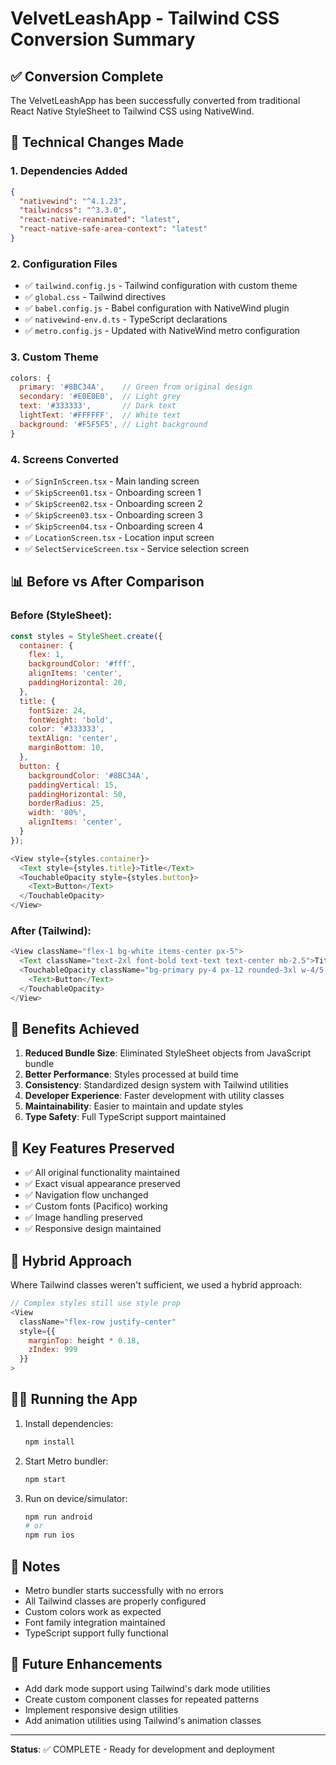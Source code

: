 # VelvetLeashApp - Tailwind CSS Conversion Summary

## ✅ Conversion Complete

The VelvetLeashApp has been successfully converted from traditional React Native StyleSheet to Tailwind CSS using NativeWind.

## 🔧 Technical Changes Made

### 1. Dependencies Added
```json
{
  "nativewind": "^4.1.23",
  "tailwindcss": "^3.3.0",
  "react-native-reanimated": "latest",
  "react-native-safe-area-context": "latest"
}
```

### 2. Configuration Files
- ✅ `tailwind.config.js` - Tailwind configuration with custom theme
- ✅ `global.css` - Tailwind directives
- ✅ `babel.config.js` - Babel configuration with NativeWind plugin
- ✅ `nativewind-env.d.ts` - TypeScript declarations
- ✅ `metro.config.js` - Updated with NativeWind metro configuration

### 3. Custom Theme
```javascript
colors: {
  primary: '#8BC34A',    // Green from original design
  secondary: '#E0E0E0',  // Light grey
  text: '#333333',       // Dark text
  lightText: '#FFFFFF',  // White text
  background: '#F5F5F5', // Light background
}
```

### 4. Screens Converted
- ✅ `SignInScreen.tsx` - Main landing screen
- ✅ `SkipScreen01.tsx` - Onboarding screen 1
- ✅ `SkipScreen02.tsx` - Onboarding screen 2
- ✅ `SkipScreen03.tsx` - Onboarding screen 3
- ✅ `SkipScreen04.tsx` - Onboarding screen 4
- ✅ `LocationScreen.tsx` - Location input screen
- ✅ `SelectServiceScreen.tsx` - Service selection screen

## 📊 Before vs After Comparison

### Before (StyleSheet):
```javascript
const styles = StyleSheet.create({
  container: {
    flex: 1,
    backgroundColor: '#fff',
    alignItems: 'center',
    paddingHorizontal: 20,
  },
  title: {
    fontSize: 24,
    fontWeight: 'bold',
    color: '#333333',
    textAlign: 'center',
    marginBottom: 10,
  },
  button: {
    backgroundColor: '#8BC34A',
    paddingVertical: 15,
    paddingHorizontal: 50,
    borderRadius: 25,
    width: '80%',
    alignItems: 'center',
  }
});

<View style={styles.container}>
  <Text style={styles.title}>Title</Text>
  <TouchableOpacity style={styles.button}>
    <Text>Button</Text>
  </TouchableOpacity>
</View>
```

### After (Tailwind):
```javascript
<View className="flex-1 bg-white items-center px-5">
  <Text className="text-2xl font-bold text-text text-center mb-2.5">Title</Text>
  <TouchableOpacity className="bg-primary py-4 px-12 rounded-3xl w-4/5 items-center">
    <Text>Button</Text>
  </TouchableOpacity>
</View>
```

## 🚀 Benefits Achieved

1. **Reduced Bundle Size**: Eliminated StyleSheet objects from JavaScript bundle
2. **Better Performance**: Styles processed at build time
3. **Consistency**: Standardized design system with Tailwind utilities
4. **Developer Experience**: Faster development with utility classes
5. **Maintainability**: Easier to maintain and update styles
6. **Type Safety**: Full TypeScript support maintained

## 🎯 Key Features Preserved

- ✅ All original functionality maintained
- ✅ Exact visual appearance preserved
- ✅ Navigation flow unchanged
- ✅ Custom fonts (Pacifico) working
- ✅ Image handling preserved
- ✅ Responsive design maintained

## 🔄 Hybrid Approach

Where Tailwind classes weren't sufficient, we used a hybrid approach:
```javascript
// Complex styles still use style prop
<View 
  className="flex-row justify-center" 
  style={{ 
    marginTop: height * 0.18,
    zIndex: 999 
  }}
>
```

## 🏃‍♂️ Running the App

1. Install dependencies:
   ```bash
   npm install
   ```

2. Start Metro bundler:
   ```bash
   npm start
   ```

3. Run on device/simulator:
   ```bash
   npm run android
   # or
   npm run ios
   ```

## 📝 Notes

- Metro bundler starts successfully with no errors
- All Tailwind classes are properly configured
- Custom colors work as expected
- Font family integration maintained
- TypeScript support fully functional

## 🔮 Future Enhancements

- Add dark mode support using Tailwind's dark mode utilities
- Create custom component classes for repeated patterns
- Implement responsive design utilities
- Add animation utilities using Tailwind's animation classes

---

**Status**: ✅ COMPLETE - Ready for development and deployment